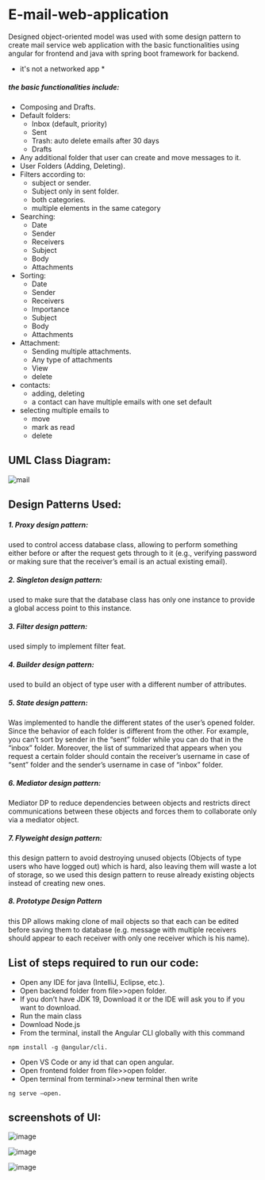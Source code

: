 # E-mail-web-application
Designed object-oriented model was used with some design pattern to create mail service web application with the basic functionalities using angular for frontend and java with spring boot framework for backend.
* it's not a networked app *
##### the basic functionalities include:
- Composing and Drafts. 
- Default folders:
  - Inbox (default, priority)
  - Sent
  - Trash: auto delete emails after 30 days
  - Drafts
- Any additional folder that user can create and move messages to it.
- User Folders (Adding, Deleting).
- Filters according to:
  - subject or sender.
  - Subject only in sent folder.
  - both categories.
  - multiple elements in the same category
- Searching:
  - Date
  - Sender
  - Receivers
  - Subject
  - Body
  - Attachments
- Sorting:
  - Date
  - Sender
  - Receivers
  - Importance
  - Subject
  - Body
  - Attachments
- Attachment:
  - Sending multiple attachments.
  - Any type of attachments
  - View
  - delete
- contacts:
  - adding, deleting
  - a contact can have multiple emails with one set default
- selecting multiple emails to
  - move
  - mark as read
  - delete
 ## UML Class Diagram:
 ![mail](https://user-images.githubusercontent.com/96488115/218330960-6af9d26b-60f1-4b50-9aff-5593bedd37a2.png)

## Design Patterns Used:
##### 1. Proxy design pattern:
  used to control access database class, allowing to 
perform something either before or after the request gets through to it (e.g., 
verifying password or making sure that the receiver’s email is an actual existing 
email).
##### 2. Singleton design pattern:
  used to make sure that the database class has only one instance to 
  provide a global access point to this instance.
##### 3. Filter design pattern:
  used simply to implement filter feat.
##### 4. Builder design pattern:
  used to build an object of type user with a different 
  number of attributes.
##### 5. State design pattern:
  Was implemented to handle the different states of the user’s 
  opened folder. Since the behavior of each folder is different from the other. For 
  example, you can’t sort by sender in the “sent” folder while you can do that in the 
  “inbox” folder. Moreover, the list of summarized that appears when you request a 
  certain folder should contain the receiver’s username in case of “sent” folder and the 
  sender’s username in case of “inbox” folder.
##### 6. Mediator design pattern:
  Mediator DP to reduce dependencies between objects and restricts 
  direct communications between these objects and forces them to collaborate only 
  via a mediator object.
##### 7. Flyweight design pattern:
  this design pattern to avoid destroying unused objects
  (Objects of type users who have logged out) which is hard, also leaving them will 
  waste a lot of storage, so we used this design pattern to reuse already existing objects 
  instead of creating new ones.
##### 8. Prototype Design Pattern
  this DP allows making clone of mail objects so that each can be edited before saving them to database (e.g. message with multiple receivers should appear to each    receiver with only one receiver which is his name). 
  
  
  
  ## List of steps required to run our code: 
- Open any IDE for java (IntelliJ, Eclipse, etc.).
- Open backend folder from file>>open folder.
- If you don’t have JDK 19, Download it or the IDE will ask you to if you want to download.
- Run the main class
- Download Node.js
- From the terminal, install the Angular CLI globally with this command
 ```
npm install -g @angular/cli.
```
- Open VS Code or any id that can open angular.
- Open frontend folder from file>>open folder.
- Open terminal from terminal>>new terminal then write 
```
ng serve –open.
```

## screenshots of UI:
![image](https://user-images.githubusercontent.com/96488115/218702281-c0a051fb-7b32-4123-8a0a-0517836290be.png)

![image](https://user-images.githubusercontent.com/96488115/218702131-29f0478b-00ca-453e-aa67-7215c9fb2380.png)

![image](https://user-images.githubusercontent.com/96488115/218702787-cac895b6-d965-4321-96a0-205a61abc1c9.png)

